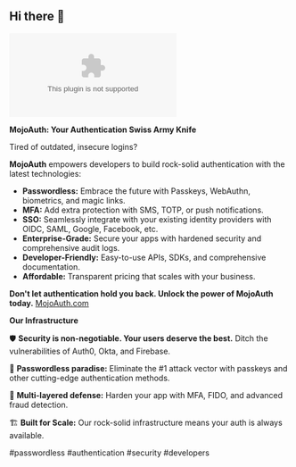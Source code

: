 ## Hi there 👋

![MojoAuth Logo](https://logo.clearbit.com/mojoauth.com)

**MojoAuth: Your Authentication Swiss Army Knife**

Tired of outdated, insecure logins?

**MojoAuth** empowers developers to build rock-solid authentication with the latest technologies:

-   **Passwordless:** Embrace the future with Passkeys, WebAuthn, biometrics, and magic links.
-   **MFA:** Add extra protection with SMS, TOTP, or push notifications.
-   **SSO:** Seamlessly integrate with your existing identity providers with OIDC, SAML,  Google, Facebook, etc.
-   **Enterprise-Grade:** Secure your apps with hardened security and comprehensive audit logs.
-   **Developer-Friendly:** Easy-to-use APIs, SDKs, and comprehensive documentation.
-   **Affordable:** Transparent pricing that scales with your business.

**Don't let authentication hold you back. Unlock the power of MojoAuth today.** [MojoAuth.com](https://mojoauth.com/)

**Our Infrastructure**

🛡️ **Security is non-negotiable. Your users deserve the best.** Ditch the vulnerabilities of Auth0, Okta, and Firebase.

🔑 **Passwordless paradise:** Eliminate the #1 attack vector with passkeys and other cutting-edge authentication methods.

💪 **Multi-layered defense:** Harden your app with MFA, FIDO, and advanced fraud detection.

🏗️ **Built for Scale:** Our rock-solid infrastructure means your auth is always available.

#passwordless #authentication #security #developers
